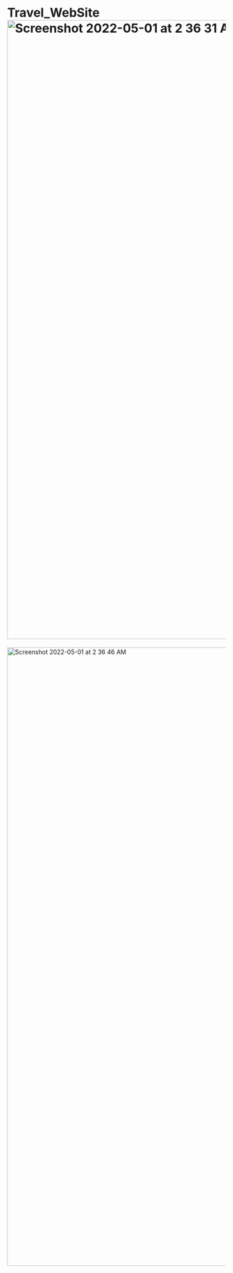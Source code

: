 # Travel_WebSite<img width="1427" alt="Screenshot 2022-05-01 at 2 36 31 AM" src="https://user-images.githubusercontent.com/76950603/166122774-3b16edbb-46f6-474c-a4c2-def99279d75f.png">
<img width="1426" alt="Screenshot 2022-05-01 at 2 36 46 AM" src="https://user-images.githubusercontent.com/76950603/166122775-7a394d36-3ca7-4ca2-83b4-31f1c187a87a.png">

